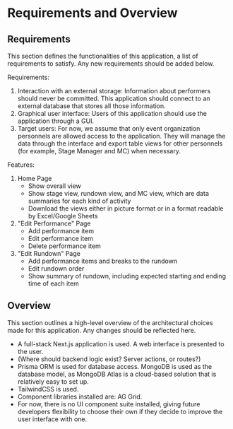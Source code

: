 # Requirements and Overview

## Requirements

This section defines the functionalities of this application, a list of requirements to satisfy. Any new requirements should be added below.

Requirements:

1. Interaction with an external storage: Information about performers should never be committed. This application should connect to an external database that stores all those information.
2. Graphical user interface: Users of this application should use the application through a GUI.
3. Target users: For now, we assume that only event organization personnels are allowed access to the application. They will manage the data through the interface and export table views for other personnels (for example, Stage Manager and MC) when necessary.

Features:

1. Home Page
    - Show overall view
    - Show stage view, rundown view, and MC view, which are data summaries for each kind of activity
    - Download the views either in picture format or in a format readable by Excel/Google Sheets
2. "Edit Performance" Page
    - Add performance item
    - Edit performance item
    - Delete performance item
3. "Edit Rundown" Page
    - Add performance items and breaks to the rundown
    - Edit rundown order
    - Show summary of rundown, including expected starting and ending time of each item

## Overview

This section outlines a high-level overview of the architectural choices made for this application. Any changes should be reflected here.

- A full-stack Next.js application is used. A web interface is presented to the user.
- (Where should backend logic exist? Server actions, or routes?)
- Prisma ORM is used for database access. MongoDB is used as the database model, as MongoDB Atlas is a cloud-based solution that is relatively easy to set up.
- TailwindCSS is used.
- Component libraries installed are: AG Grid.
- For now, there is no UI component suite installed, giving future developers flexibility to choose their own if they decide to improve the user interface with one.
